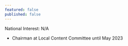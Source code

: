 ```yaml
---
featured: false
published: false
---
```

National Interest: N/A

* Chairman at Local Content Committee until May 2023
